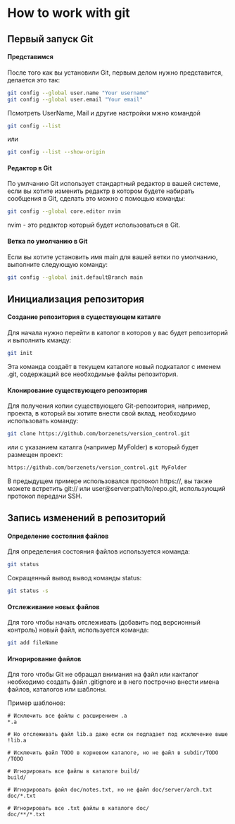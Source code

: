 # How to work with git

## Первый запуск Git

#### Представимся
После того как вы установили Git, первым делом нужно представится, делается это так:
```sh
git config --global user.name "Your username"
git config --global user.email "Your email" 
```

Псмотреть UserName, Mail и другие настройки мжно командой
```sh
git config --list
```
или
```sh
git config --list --show-origin
```
#### Редактор в Git

По умлчанию Git использует стандартный редактор в вашей системе, если вы хотите изменить редактр в котором будете набирать сообщения в Git, сделать это можно с помощью команды:
```sh
git config --global core.editor nvim
```
nvim - это редактор который будет использоваться в Git.

#### Ветка по умолчанию в Git

Если вы хотите установить имя main для вашей ветки по умолчанию, выполните следующую команду:
```sh
git config --global init.defaultBranch main
```

## Инициализация репозитория

#### Создание репозитория в существующем каталге

Для начала нужно перейти в католог в которов у вас будет репозиторий и выполнить кманду:
```sh
git init
```
Эта команда создаёт в текущем каталоге новый подкаталог с именем .git, содержащий все необходимые файлы репозитория.

#### Клонирование существующего репозитория

Для получения копии существующего Git-репозитория, например, проекта, в который вы хотите внести свой вклад, необходимо использовать команду:
```sh
git clone https://github.com/borzenets/version_control.git
```
или с указанием каталга (например MyFolder) в который будет размещен проект:
```sh
https://github.com/borzenets/version_control.git MyFolder
```
В предыдущем примере использовался протокол https://, вы также можете встретить git:// или user@server:path/to/repo.git, использующий протокол передачи SSH.

## Запись изменений в репозиторий

#### Определение состояния файлов

Для определения состояния файлов используется команда:
```sh
git status
```
Сокращенный вывод вывод команды status:
```sh
git status -s
```

#### Отслеживание новых файлов

Для того чтобы начать отслеживать (добавить под версионный контроль) новый файл, используется команда:
```sh
git add fileName
```

#### Игнорирование файлов

Для того чтобы Git не обращал внимания на файл или какталог необходимо создать файл .gitignore и в него построчно внести имена файлов, каталогов или шаблоны.

Пример шаблонов:
```.gitignore
# Исключить все файлы с расширением .a
*.a

# Но отслеживать файл lib.a даже если он подпадает под исключение выше
!lib.a

# Исключить файл TODO в корневом каталоге, но не файл в subdir/TODO
/TODO

# Игнорировать все файлы в каталоге build/
build/

# Игнорировать файл doc/notes.txt, но не файл doc/server/arch.txt
doc/*.txt

# Игнорировать все .txt файлы в каталоге doc/
doc/**/*.txt
```

